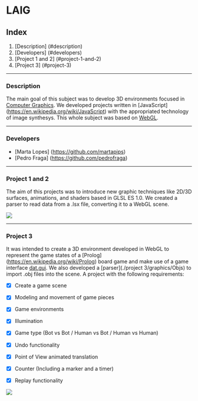 # LAIG

## Index

1. [Description] (#description)
2. [Developers] (#developers)
3. [Project 1 and 2] (#project-1-and-2)
4. [Project 3] (#project-3)


***

### Description

The main goal of this subject was to develop 3D environments focused in [Computer Graphics](https://en.wikipedia.org/wiki/Computer_graphics).
We developed projects written in [JavaScript] (https://en.wikipedia.org/wiki/JavaScript) with the appropriated technology of image synthesys. This whole subject was based on [WebGL](https://en.wikipedia.org/wiki/WebGL).

***

### Developers

* [Marta Lopes] (https://github.com/martapips)
* [Pedro Fraga] (https://github.com/pedrofraga) 

***

### Project 1 and 2

The aim of this projects was to introduce new graphic techniques like 2D/3D surfaces, animations, and shaders based in GLSL ES 1.0. We created a parser to read data from a .lsx file, converting it to a WebGL scene.

![](https://raw.githubusercontent.com/martapips/LAIG/master/project%201%262/img/proj1%262.gif?token=AHlCcVCJM3Sg5HAqLY-AonegZUwN9kk2ks5Wk9KlwA%3D%3D)

***

### Project 3

It was intended to create a 3D environment developed in WebGL to represent the game states of a [Prolog] (https://en.wikipedia.org/wiki/Prolog) board game and make use of a game interface [dat.gui](https://code.google.com/p/dat-gui/). We also developed a [parser](./project 3/graphics/Objs) to import .obj files into the scene. A project with the following requirements:

- [x] Create a game scene
- [x] Modeling and movement of game pieces
- [x] Game environments
- [X] Illumination
- [x] Game type (Bot vs Bot / Human vs Bot / Human vs Human) 
- [x] Undo functionality
- [x] Point of View animated translation
- [X] Counter (Including a marker and a timer)
- [X] Replay functionality


![](https://raw.githubusercontent.com/martapips/LAIG/master/project%203/img/proj3.gif?token=AHlCcSjCYN_mAi1tUI9zlKWcnxICdcTkks5Wk9WpwA%3D%3D)
